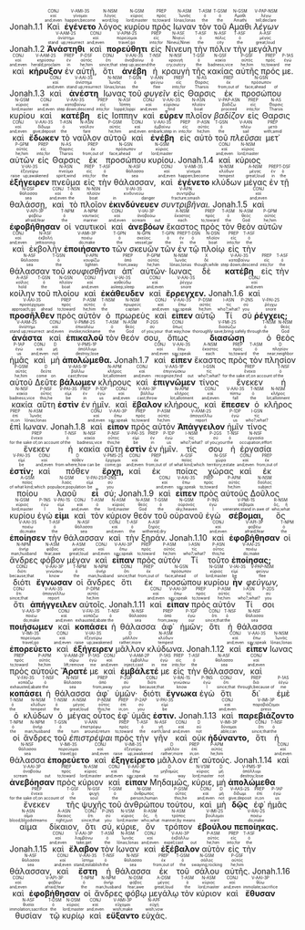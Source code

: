 <rt>Jonah.1.1</rt> <RUBY><ruby><ruby>Καὶ<rt>and;even</rt></ruby><rt>καί</rt></ruby><rt>CONJ</rt></RUBY> <RUBY><ruby><ruby><strong>ἐγένετο</strong><rt>happen;become</rt></ruby><rt>γίνομαι</rt></ruby><rt>V-AMI-3S</rt></RUBY> <RUBY><ruby><ruby>λόγος<rt>word;log</rt></ruby><rt>λόγος</rt></ruby><rt>N-NSM</rt></RUBY> <RUBY><ruby><ruby>κυρίου<rt>lord;master</rt></ruby><rt>κύριος</rt></ruby><rt>N-GSM</rt></RUBY> <RUBY><ruby><ruby>πρὸς<rt>to;toward</rt></ruby><rt>πρός</rt></ruby><rt>PREP</rt></RUBY> <RUBY><ruby><ruby>Ιωναν<rt>Iōnas;Ionas</rt></ruby><rt>Ἰωνᾶς</rt></ruby><rt>N-ASM</rt></RUBY> <RUBY><ruby><ruby>τὸν<rt>the</rt></ruby><rt>ὁ</rt></ruby><rt>T-ASM</rt></RUBY> <RUBY><ruby><ruby>τοῦ<rt>the</rt></ruby><rt>ὁ</rt></ruby><rt>T-GSM</rt></RUBY> <RUBY><ruby><ruby>Αμαθι<rt>Amathi</rt></ruby><rt>Αμαθι</rt></ruby><rt>N-GSM</rt></RUBY> <RUBY><ruby><ruby><em>λέγων</em><rt>tell;declare</rt></ruby><rt>λέγω</rt></ruby><rt>V-PAP-NSM</rt></RUBY> <rt>Jonah.1.2</rt> <RUBY><ruby><ruby><strong>Ἀνάστηθι</strong><rt>stand up;resurrect</rt></ruby><rt>ἀνίστημι</rt></ruby><rt>V-AAM-2S</rt></RUBY> <RUBY><ruby><ruby>καὶ<rt>and;even</rt></ruby><rt>καί</rt></ruby><rt>CONJ</rt></RUBY> <RUBY><ruby><ruby><strong>πορεύθητι</strong><rt>travel;go</rt></ruby><rt>πορεύομαι</rt></ruby><rt>V-APM-2S</rt></RUBY> <RUBY><ruby><ruby>εἰς<rt>into;for</rt></ruby><rt>εἰς</rt></ruby><rt>PREP</rt></RUBY> <RUBY><ruby><ruby>Νινευη<rt>Nineuΐ;Ninei</rt></ruby><rt>Νινευΐ</rt></ruby><rt>N-ASF</rt></RUBY> <RUBY><ruby><ruby>τὴν<rt>the</rt></ruby><rt>ὁ</rt></ruby><rt>T-ASF</rt></RUBY> <RUBY><ruby><ruby>πόλιν<rt>city</rt></ruby><rt>πόλις</rt></ruby><rt>N-ASF</rt></RUBY> <RUBY><ruby><ruby>τὴν<rt>the</rt></ruby><rt>ὁ</rt></ruby><rt>T-ASF</rt></RUBY> <RUBY><ruby><ruby>μεγάλην<rt>great;loud</rt></ruby><rt>μέγας</rt></ruby><rt>A-ASF</rt></RUBY> <RUBY><ruby><ruby>καὶ<rt>and;even</rt></ruby><rt>καί</rt></ruby><rt>CONJ</rt></RUBY> <RUBY><ruby><ruby><strong>κήρυξον</strong><rt>herald;proclaim</rt></ruby><rt>κηρύσσω</rt></ruby><rt>V-AAM-2S</rt></RUBY> <RUBY><ruby><ruby>ἐν<rt>in</rt></ruby><rt>ἐν</rt></ruby><rt>PREP</rt></RUBY> <RUBY><ruby><ruby>αὐτῇ,<rt>he;him</rt></ruby><rt>αὐτός</rt></ruby><rt>P-DSF</rt></RUBY> <RUBY><ruby><ruby>ὅτι<rt>since;that</rt></ruby><rt>ὅτι</rt></ruby><rt>CONJ</rt></RUBY> <RUBY><ruby><ruby><strong>ἀνέβη</strong><rt>step up;ascend</rt></ruby><rt>ἀναβαίνω</rt></ruby><rt>V-AAI-3S</rt></RUBY> <RUBY><ruby><ruby>ἡ<rt>the</rt></ruby><rt>ὁ</rt></ruby><rt>T-NSF</rt></RUBY> <RUBY><ruby><ruby>κραυγὴ<rt>cry;outcry</rt></ruby><rt>κραυγή</rt></ruby><rt>N-NSF</rt></RUBY> <RUBY><ruby><ruby>τῆς<rt>the</rt></ruby><rt>ὁ</rt></ruby><rt>T-GSF</rt></RUBY> <RUBY><ruby><ruby>κακίας<rt>badness;vice</rt></ruby><rt>κακία</rt></ruby><rt>N-GSF</rt></RUBY> <RUBY><ruby><ruby>αὐτῆς<rt>he;him</rt></ruby><rt>αὐτός</rt></ruby><rt>P-GSF</rt></RUBY> <RUBY><ruby><ruby>πρός<rt>to;toward</rt></ruby><rt>πρός</rt></ruby><rt>PREP</rt></RUBY> <RUBY><ruby><ruby>με.<rt>me</rt></ruby><rt>ἐγώ</rt></ruby><rt>P-1AS</rt></RUBY> <rt>Jonah.1.3</rt> <RUBY><ruby><ruby>καὶ<rt>and;even</rt></ruby><rt>καί</rt></ruby><rt>CONJ</rt></RUBY> <RUBY><ruby><ruby><strong>ἀνέστη</strong><rt>stand up;resurrect</rt></ruby><rt>ἀνίστημι</rt></ruby><rt>V-AAI-3S</rt></RUBY> <RUBY><ruby><ruby>Ιωνας<rt>Iōnas;Ionas</rt></ruby><rt>Ἰωνᾶς</rt></ruby><rt>N-NSM</rt></RUBY> <RUBY><ruby><ruby>τοῦ<rt>the</rt></ruby><rt>ὁ</rt></ruby><rt>T-GSN</rt></RUBY> <RUBY><ruby><ruby><em>φυγεῖν</em><rt>flee</rt></ruby><rt>φεύγω</rt></ruby><rt>V-AAN</rt></RUBY> <RUBY><ruby><ruby>εἰς<rt>into;for</rt></ruby><rt>εἰς</rt></ruby><rt>PREP</rt></RUBY> <RUBY><ruby><ruby>Θαρσις<rt>Tharsis</rt></ruby><rt>Θαρσις</rt></ruby><rt>N-AS</rt></RUBY> <RUBY><ruby><ruby>ἐκ<rt>from;out of</rt></ruby><rt>ἐκ</rt></ruby><rt>PREP</rt></RUBY> <RUBY><ruby><ruby>προσώπου<rt>face;ahead of</rt></ruby><rt>πρόσωπον</rt></ruby><rt>N-GSN</rt></RUBY> <RUBY><ruby><ruby>κυρίου<rt>lord;master</rt></ruby><rt>κύριος</rt></ruby><rt>N-GSM</rt></RUBY> <RUBY><ruby><ruby>καὶ<rt>and;even</rt></ruby><rt>καί</rt></ruby><rt>CONJ</rt></RUBY> <RUBY><ruby><ruby><strong>κατέβη</strong><rt>step down;descend</rt></ruby><rt>καταβαίνω</rt></ruby><rt>V-AAI-3S</rt></RUBY> <RUBY><ruby><ruby>εἰς<rt>into;for</rt></ruby><rt>εἰς</rt></ruby><rt>PREP</rt></RUBY> <RUBY><ruby><ruby>Ιοππην<rt>Ioppē;Ioppi</rt></ruby><rt>Ἰόππη</rt></ruby><rt>N-ASF</rt></RUBY> <RUBY><ruby><ruby>καὶ<rt>and;even</rt></ruby><rt>καί</rt></ruby><rt>CONJ</rt></RUBY> <RUBY><ruby><ruby><strong>εὗρεν</strong><rt>find</rt></ruby><rt>εὑρίσκω</rt></ruby><rt>V-AAI-3S</rt></RUBY> <RUBY><ruby><ruby>πλοῖον<rt>boat</rt></ruby><rt>πλοῖον</rt></ruby><rt>N-ASN</rt></RUBY> <RUBY><ruby><ruby><em>βαδίζον</em><rt>proceed</rt></ruby><rt>βαδίζω</rt></ruby><rt>V-PAP-ASN</rt></RUBY> <RUBY><ruby><ruby>εἰς<rt>into;for</rt></ruby><rt>εἰς</rt></ruby><rt>PREP</rt></RUBY> <RUBY><ruby><ruby>Θαρσις<rt>Tharsis</rt></ruby><rt>Θαρσις</rt></ruby><rt>N-AS</rt></RUBY> <RUBY><ruby><ruby>καὶ<rt>and;even</rt></ruby><rt>καί</rt></ruby><rt>CONJ</rt></RUBY> <RUBY><ruby><ruby><strong>ἔδωκεν</strong><rt>give;deposit</rt></ruby><rt>δίδωμι</rt></ruby><rt>V-AAI-3S</rt></RUBY> <RUBY><ruby><ruby>τὸ<rt>the</rt></ruby><rt>ὁ</rt></ruby><rt>T-ASN</rt></RUBY> <RUBY><ruby><ruby>ναῦλον<rt>fare</rt></ruby><rt>ναῦλον</rt></ruby><rt>N-ASN</rt></RUBY> <RUBY><ruby><ruby>αὐτοῦ<rt>he;him</rt></ruby><rt>αὐτός</rt></ruby><rt>P-GSM</rt></RUBY> <RUBY><ruby><ruby>καὶ<rt>and;even</rt></ruby><rt>καί</rt></ruby><rt>CONJ</rt></RUBY> <RUBY><ruby><ruby><strong>ἐνέβη</strong><rt>embark;step in</rt></ruby><rt>ἐμβαίνω</rt></ruby><rt>V-AAI-3S</rt></RUBY> <RUBY><ruby><ruby>εἰς<rt>into;for</rt></ruby><rt>εἰς</rt></ruby><rt>PREP</rt></RUBY> <RUBY><ruby><ruby>αὐτὸ<rt>he;him</rt></ruby><rt>αὐτός</rt></ruby><rt>P-ASN</rt></RUBY> <RUBY><ruby><ruby>τοῦ<rt>the</rt></ruby><rt>ὁ</rt></ruby><rt>T-GSN</rt></RUBY> <RUBY><ruby><ruby><em>πλεῦσαι</em><rt>sail</rt></ruby><rt>πλέω</rt></ruby><rt>V-AAN</rt></RUBY> <RUBY><ruby><ruby>μετ᾽<rt>with;amid</rt></ruby><rt>μετά</rt></ruby><rt>PREP</rt></RUBY> <RUBY><ruby><ruby>αὐτῶν<rt>he;him</rt></ruby><rt>αὐτός</rt></ruby><rt>P-GPM</rt></RUBY> <RUBY><ruby><ruby>εἰς<rt>into;for</rt></ruby><rt>εἰς</rt></ruby><rt>PREP</rt></RUBY> <RUBY><ruby><ruby>Θαρσις<rt>Tharsis</rt></ruby><rt>Θαρσις</rt></ruby><rt>N-AS</rt></RUBY> <RUBY><ruby><ruby>ἐκ<rt>from;out of</rt></ruby><rt>ἐκ</rt></ruby><rt>PREP</rt></RUBY> <RUBY><ruby><ruby>προσώπου<rt>face;ahead of</rt></ruby><rt>πρόσωπον</rt></ruby><rt>N-GSN</rt></RUBY> <RUBY><ruby><ruby>κυρίου.<rt>lord;master</rt></ruby><rt>κύριος</rt></ruby><rt>N-GSM</rt></RUBY> <rt>Jonah.1.4</rt> <RUBY><ruby><ruby>καὶ<rt>and;even</rt></ruby><rt>καί</rt></ruby><rt>CONJ</rt></RUBY> <RUBY><ruby><ruby>κύριος<rt>lord;master</rt></ruby><rt>κύριος</rt></ruby><rt>N-NSM</rt></RUBY> <RUBY><ruby><ruby><strong>ἐξήγειρεν</strong><rt>raise up;awakened</rt></ruby><rt>ἐξεγείρω</rt></ruby><rt>V-IAI-3S</rt></RUBY> <RUBY><ruby><ruby>πνεῦμα<rt>spirit;wind</rt></ruby><rt>πνεῦμα</rt></ruby><rt>N-ASN</rt></RUBY> <RUBY><ruby><ruby>εἰς<rt>into;for</rt></ruby><rt>εἰς</rt></ruby><rt>PREP</rt></RUBY> <RUBY><ruby><ruby>τὴν<rt>the</rt></ruby><rt>ὁ</rt></ruby><rt>T-ASF</rt></RUBY> <RUBY><ruby><ruby>θάλασσαν,<rt>sea</rt></ruby><rt>θάλασσα</rt></ruby><rt>N-ASF</rt></RUBY> <RUBY><ruby><ruby>καὶ<rt>and;even</rt></ruby><rt>καί</rt></ruby><rt>CONJ</rt></RUBY> <RUBY><ruby><ruby><strong>ἐγένετο</strong><rt>happen;become</rt></ruby><rt>γίνομαι</rt></ruby><rt>V-AMI-3S</rt></RUBY> <RUBY><ruby><ruby>κλύδων<rt>tempest</rt></ruby><rt>κλύδων</rt></ruby><rt>N-NSM</rt></RUBY> <RUBY><ruby><ruby>μέγας<rt>great;loud</rt></ruby><rt>μέγας</rt></ruby><rt>A-NSM</rt></RUBY> <RUBY><ruby><ruby>ἐν<rt>in</rt></ruby><rt>ἐν</rt></ruby><rt>PREP</rt></RUBY> <RUBY><ruby><ruby>τῇ<rt>the</rt></ruby><rt>ὁ</rt></ruby><rt>T-DSF</rt></RUBY> <RUBY><ruby><ruby>θαλάσσῃ,<rt>sea</rt></ruby><rt>θάλασσα</rt></ruby><rt>N-DSF</rt></RUBY> <RUBY><ruby><ruby>καὶ<rt>and;even</rt></ruby><rt>καί</rt></ruby><rt>CONJ</rt></RUBY> <RUBY><ruby><ruby>τὸ<rt>the</rt></ruby><rt>ὁ</rt></ruby><rt>T-NSN</rt></RUBY> <RUBY><ruby><ruby>πλοῖον<rt>boat</rt></ruby><rt>πλοῖον</rt></ruby><rt>N-NSN</rt></RUBY> <RUBY><ruby><ruby><strong>ἐκινδύνευεν</strong><rt>in danger</rt></ruby><rt>κινδυνεύω</rt></ruby><rt>V-IAI-3S</rt></RUBY> <RUBY><ruby><ruby><em>συντριβῆναι.</em><rt>fracture;smash</rt></ruby><rt>συντρίβω</rt></ruby><rt>V-APN</rt></RUBY> <rt>Jonah.1.5</rt> <RUBY><ruby><ruby>καὶ<rt>and;even</rt></ruby><rt>καί</rt></ruby><rt>CONJ</rt></RUBY> <RUBY><ruby><ruby><strong>ἐφοβήθησαν</strong><rt>afraid;fear</rt></ruby><rt>φοβέω</rt></ruby><rt>V-API-3P</rt></RUBY> <RUBY><ruby><ruby>οἱ<rt>the</rt></ruby><rt>ὁ</rt></ruby><rt>T-NPM</rt></RUBY> <RUBY><ruby><ruby>ναυτικοὶ<rt>mariner</rt></ruby><rt>ναυτικός</rt></ruby><rt>A-NPM</rt></RUBY> <RUBY><ruby><ruby>καὶ<rt>and;even</rt></ruby><rt>καί</rt></ruby><rt>CONJ</rt></RUBY> <RUBY><ruby><ruby><strong>ἀνεβόων</strong><rt>scream out</rt></ruby><rt>ἀναβοάω</rt></ruby><rt>V-IAI-3P</rt></RUBY> <RUBY><ruby><ruby>ἕκαστος<rt>each</rt></ruby><rt>ἕκαστος</rt></ruby><rt>A-NSM</rt></RUBY> <RUBY><ruby><ruby>πρὸς<rt>to;toward</rt></ruby><rt>πρός</rt></ruby><rt>PREP</rt></RUBY> <RUBY><ruby><ruby>τὸν<rt>the</rt></ruby><rt>ὁ</rt></ruby><rt>T-ASM</rt></RUBY> <RUBY><ruby><ruby>θεὸν<rt>God</rt></ruby><rt>θεός</rt></ruby><rt>N-ASM</rt></RUBY> <RUBY><ruby><ruby>αὐτῶν<rt>he;him</rt></ruby><rt>αὐτός</rt></ruby><rt>P-GPM</rt></RUBY> <RUBY><ruby><ruby>καὶ<rt>and;even</rt></ruby><rt>καί</rt></ruby><rt>CONJ</rt></RUBY> <RUBY><ruby><ruby>ἐκβολὴν<rt>jettisoning</rt></ruby><rt>ἐκβολή</rt></ruby><rt>N-ASF</rt></RUBY> <RUBY><ruby><ruby><strong>ἐποιήσαντο</strong><rt>do;make</rt></ruby><rt>ποιέω</rt></ruby><rt>V-AMI-3P</rt></RUBY> <RUBY><ruby><ruby>τῶν<rt>the</rt></ruby><rt>ὁ</rt></ruby><rt>T-GPN</rt></RUBY> <RUBY><ruby><ruby>σκευῶν<rt>vessel;jar</rt></ruby><rt>σκεῦος</rt></ruby><rt>N-GPN</rt></RUBY> <RUBY><ruby><ruby>τῶν<rt>the</rt></ruby><rt>ὁ</rt></ruby><rt>T-GPN</rt></RUBY> <RUBY><ruby><ruby>ἐν<rt>in</rt></ruby><rt>ἐν</rt></ruby><rt>PREP</rt></RUBY> <RUBY><ruby><ruby>τῷ<rt>the</rt></ruby><rt>ὁ</rt></ruby><rt>T-DSN</rt></RUBY> <RUBY><ruby><ruby>πλοίῳ<rt>boat</rt></ruby><rt>πλοῖον</rt></ruby><rt>N-DSN</rt></RUBY> <RUBY><ruby><ruby>εἰς<rt>into;for</rt></ruby><rt>εἰς</rt></ruby><rt>PREP</rt></RUBY> <RUBY><ruby><ruby>τὴν<rt>the</rt></ruby><rt>ὁ</rt></ruby><rt>T-ASF</rt></RUBY> <RUBY><ruby><ruby>θάλασσαν<rt>sea</rt></ruby><rt>θάλασσα</rt></ruby><rt>N-ASF</rt></RUBY> <RUBY><ruby><ruby>τοῦ<rt>the</rt></ruby><rt>ὁ</rt></ruby><rt>T-GSN</rt></RUBY> <RUBY><ruby><ruby><em>κουφισθῆναι</em><rt>lighten</rt></ruby><rt>κουφίζω</rt></ruby><rt>V-APN</rt></RUBY> <RUBY><ruby><ruby>ἀπ᾽<rt>from;away</rt></ruby><rt>ἀπό</rt></ruby><rt>PREP</rt></RUBY> <RUBY><ruby><ruby>αὐτῶν·<rt>he;him</rt></ruby><rt>αὐτός</rt></ruby><rt>P-GPM</rt></RUBY> <RUBY><ruby><ruby>Ιωνας<rt>Iōnas;Ionas</rt></ruby><rt>Ἰωνᾶς</rt></ruby><rt>N-NSM</rt></RUBY> <RUBY><ruby><ruby>δὲ<rt>though;while</rt></ruby><rt>δέ</rt></ruby><rt>X</rt></RUBY> <RUBY><ruby><ruby><strong>κατέβη</strong><rt>step down;descend</rt></ruby><rt>καταβαίνω</rt></ruby><rt>V-AAI-3S</rt></RUBY> <RUBY><ruby><ruby>εἰς<rt>into;for</rt></ruby><rt>εἰς</rt></ruby><rt>PREP</rt></RUBY> <RUBY><ruby><ruby>τὴν<rt>the</rt></ruby><rt>ὁ</rt></ruby><rt>T-ASF</rt></RUBY> <RUBY><ruby><ruby>κοίλην<rt>hold</rt></ruby><rt>κοῖλος</rt></ruby><rt>A-ASF</rt></RUBY> <RUBY><ruby><ruby>τοῦ<rt>the</rt></ruby><rt>ὁ</rt></ruby><rt>T-GSN</rt></RUBY> <RUBY><ruby><ruby>πλοίου<rt>boat</rt></ruby><rt>πλοῖον</rt></ruby><rt>N-GSN</rt></RUBY> <RUBY><ruby><ruby>καὶ<rt>and;even</rt></ruby><rt>καί</rt></ruby><rt>CONJ</rt></RUBY> <RUBY><ruby><ruby><strong>ἐκάθευδεν</strong><rt>asleep;sleep</rt></ruby><rt>καθεύδω</rt></ruby><rt>V-IAI-3S</rt></RUBY> <RUBY><ruby><ruby>καὶ<rt>and;even</rt></ruby><rt>καί</rt></ruby><rt>CONJ</rt></RUBY> <RUBY><ruby><ruby><strong>ἔρρεγχεν.</strong><rt>snore</rt></ruby><rt>ῥέγχω</rt></ruby><rt>V-AAI-3S</rt></RUBY> <rt>Jonah.1.6</rt> <RUBY><ruby><ruby>καὶ<rt>and;even</rt></ruby><rt>καί</rt></ruby><rt>CONJ</rt></RUBY> <RUBY><ruby><ruby><strong>προσῆλθεν</strong><rt>approach;go ahead</rt></ruby><rt>προσέρχομαι</rt></ruby><rt>V-AAI-3S</rt></RUBY> <RUBY><ruby><ruby>πρὸς<rt>to;toward</rt></ruby><rt>πρός</rt></ruby><rt>PREP</rt></RUBY> <RUBY><ruby><ruby>αὐτὸν<rt>he;him</rt></ruby><rt>αὐτός</rt></ruby><rt>P-ASM</rt></RUBY> <RUBY><ruby><ruby>ὁ<rt>the</rt></ruby><rt>ὁ</rt></ruby><rt>T-NSM</rt></RUBY> <RUBY><ruby><ruby>πρωρεὺς<rt>captain</rt></ruby><rt>πρωρεύς</rt></ruby><rt>N-NSM</rt></RUBY> <RUBY><ruby><ruby>καὶ<rt>and;even</rt></ruby><rt>καί</rt></ruby><rt>CONJ</rt></RUBY> <RUBY><ruby><ruby><strong>εἶπεν</strong><rt>say;speak</rt></ruby><rt>ἔπω</rt></ruby><rt>V-AAI-3S</rt></RUBY> <RUBY><ruby><ruby>αὐτῷ<rt>he;him</rt></ruby><rt>αὐτός</rt></ruby><rt>P-DSM</rt></RUBY> <RUBY><ruby><ruby>Τί<rt>who?;what?</rt></ruby><rt>τίς</rt></ruby><rt>I-ASN</rt></RUBY> <RUBY><ruby><ruby>σὺ<rt>you</rt></ruby><rt>σύ</rt></ruby><rt>P-2NS</rt></RUBY> <RUBY><ruby><ruby><strong>ῥέγχεις;</strong><rt>snore</rt></ruby><rt>ῥέγχω</rt></ruby><rt>V-PAI-2S</rt></RUBY> <RUBY><ruby><ruby><strong>ἀνάστα</strong><rt>stand up;resurrect</rt></ruby><rt>ἀνίστημι</rt></ruby><rt>V-AAM-2S</rt></RUBY> <RUBY><ruby><ruby>καὶ<rt>and;even</rt></ruby><rt>καί</rt></ruby><rt>CONJ</rt></RUBY> <RUBY><ruby><ruby><strong>ἐπικαλοῦ</strong><rt>invoke;nickname</rt></ruby><rt>ἐπικαλέω</rt></ruby><rt>V-PMM-2S</rt></RUBY> <RUBY><ruby><ruby>τὸν<rt>the</rt></ruby><rt>ὁ</rt></ruby><rt>T-ASM</rt></RUBY> <RUBY><ruby><ruby>θεόν<rt>God</rt></ruby><rt>θεός</rt></ruby><rt>N-ASM</rt></RUBY> <RUBY><ruby><ruby>σου,<rt>of you;your</rt></ruby><rt>σύ</rt></ruby><rt>P-2GS</rt></RUBY> <RUBY><ruby><ruby>ὅπως<rt>that way;how</rt></ruby><rt>ὅπως</rt></ruby><rt>CONJ</rt></RUBY> <RUBY><ruby><ruby><strong>διασώσῃ</strong><rt>thoroughly save;bring safely through</rt></ruby><rt>διασώζω</rt></ruby><rt>V-FMI-2S</rt></RUBY> <RUBY><ruby><ruby>ὁ<rt>the</rt></ruby><rt>ὁ</rt></ruby><rt>T-NSM</rt></RUBY> <RUBY><ruby><ruby>θεὸς<rt>God</rt></ruby><rt>θεός</rt></ruby><rt>N-NSM</rt></RUBY> <RUBY><ruby><ruby>ἡμᾶς<rt>us</rt></ruby><rt>ἐγώ</rt></ruby><rt>P-1AP</rt></RUBY> <RUBY><ruby><ruby>καὶ<rt>and;even</rt></ruby><rt>καί</rt></ruby><rt>CONJ</rt></RUBY> <RUBY><ruby><ruby>μὴ<rt>not</rt></ruby><rt>μή</rt></ruby><rt>D</rt></RUBY> <RUBY><ruby><ruby><strong>ἀπολώμεθα.</strong><rt>destroy;lose</rt></ruby><rt>ἀπόλλυμι</rt></ruby><rt>V-PMS-1P</rt></RUBY> <rt>Jonah.1.7</rt> <RUBY><ruby><ruby>καὶ<rt>and;even</rt></ruby><rt>καί</rt></ruby><rt>CONJ</rt></RUBY> <RUBY><ruby><ruby><strong>εἶπεν</strong><rt>say;speak</rt></ruby><rt>ἔπω</rt></ruby><rt>V-AAI-3S</rt></RUBY> <RUBY><ruby><ruby>ἕκαστος<rt>each</rt></ruby><rt>ἕκαστος</rt></ruby><rt>A-NSM</rt></RUBY> <RUBY><ruby><ruby>πρὸς<rt>to;toward</rt></ruby><rt>πρός</rt></ruby><rt>PREP</rt></RUBY> <RUBY><ruby><ruby>τὸν<rt>the</rt></ruby><rt>ὁ</rt></ruby><rt>T-ASM</rt></RUBY> <RUBY><ruby><ruby>πλησίον<rt>near;neighbor</rt></ruby><rt>πλησίον</rt></ruby><rt>D</rt></RUBY> <RUBY><ruby><ruby>αὐτοῦ<rt>he;him</rt></ruby><rt>αὐτός</rt></ruby><rt>P-GSM</rt></RUBY> <RUBY><ruby><ruby>Δεῦτε<rt>come on</rt></ruby><rt>δεῦτε</rt></ruby><rt>D</rt></RUBY> <RUBY><ruby><ruby><strong>βάλωμεν</strong><rt>cast;throw</rt></ruby><rt>βάλλω</rt></ruby><rt>V-AAS-1P</rt></RUBY> <RUBY><ruby><ruby>κλήρους<rt>lot;allotment</rt></ruby><rt>κλῆρος</rt></ruby><rt>N-APM</rt></RUBY> <RUBY><ruby><ruby>καὶ<rt>and;even</rt></ruby><rt>καί</rt></ruby><rt>CONJ</rt></RUBY> <RUBY><ruby><ruby><strong>ἐπιγνῶμεν</strong><rt>recognize;find out</rt></ruby><rt>ἐπιγινώσκω</rt></ruby><rt>V-AAS-1P</rt></RUBY> <RUBY><ruby><ruby>τίνος<rt>who?;what?</rt></ruby><rt>τίς</rt></ruby><rt>I-GSN</rt></RUBY> <RUBY><ruby><ruby>ἕνεκεν<rt>for the sake of;on account of</rt></ruby><rt>ἕνεκα</rt></ruby><rt>PREP</rt></RUBY> <RUBY><ruby><ruby>ἡ<rt>the</rt></ruby><rt>ὁ</rt></ruby><rt>T-NSF</rt></RUBY> <RUBY><ruby><ruby>κακία<rt>badness;vice</rt></ruby><rt>κακία</rt></ruby><rt>N-NSF</rt></RUBY> <RUBY><ruby><ruby>αὕτη<rt>this;he</rt></ruby><rt>οὗτος</rt></ruby><rt>P-NSF</rt></RUBY> <RUBY><ruby><ruby><strong>ἐστὶν</strong><rt>be</rt></ruby><rt>εἰμί</rt></ruby><rt>V-PAI-3S</rt></RUBY> <RUBY><ruby><ruby>ἐν<rt>in</rt></ruby><rt>ἐν</rt></ruby><rt>PREP</rt></RUBY> <RUBY><ruby><ruby>ἡμῖν.<rt>us</rt></ruby><rt>ἐγώ</rt></ruby><rt>P-1DP</rt></RUBY> <RUBY><ruby><ruby>καὶ<rt>and;even</rt></ruby><rt>καί</rt></ruby><rt>CONJ</rt></RUBY> <RUBY><ruby><ruby><strong>ἔβαλον</strong><rt>cast;throw</rt></ruby><rt>βάλλω</rt></ruby><rt>V-AAI-3P</rt></RUBY> <RUBY><ruby><ruby>κλήρους,<rt>lot;allotment</rt></ruby><rt>κλῆρος</rt></ruby><rt>N-APM</rt></RUBY> <RUBY><ruby><ruby>καὶ<rt>and;even</rt></ruby><rt>καί</rt></ruby><rt>CONJ</rt></RUBY> <RUBY><ruby><ruby><strong>ἔπεσεν</strong><rt>fall</rt></ruby><rt>πίπτω</rt></ruby><rt>V-AAI-3S</rt></RUBY> <RUBY><ruby><ruby>ὁ<rt>the</rt></ruby><rt>ὁ</rt></ruby><rt>T-NSM</rt></RUBY> <RUBY><ruby><ruby>κλῆρος<rt>lot;allotment</rt></ruby><rt>κλῆρος</rt></ruby><rt>N-NSM</rt></RUBY> <RUBY><ruby><ruby>ἐπὶ<rt>in;on</rt></ruby><rt>ἐπί</rt></ruby><rt>PREP</rt></RUBY> <RUBY><ruby><ruby>Ιωναν.<rt>Iōnas;Ionas</rt></ruby><rt>Ἰωνᾶς</rt></ruby><rt>N-ASM</rt></RUBY> <rt>Jonah.1.8</rt> <RUBY><ruby><ruby>καὶ<rt>and;even</rt></ruby><rt>καί</rt></ruby><rt>CONJ</rt></RUBY> <RUBY><ruby><ruby><strong>εἶπον</strong><rt>say;speak</rt></ruby><rt>ἔπω</rt></ruby><rt>V-AAI-3P</rt></RUBY> <RUBY><ruby><ruby>πρὸς<rt>to;toward</rt></ruby><rt>πρός</rt></ruby><rt>PREP</rt></RUBY> <RUBY><ruby><ruby>αὐτόν<rt>he;him</rt></ruby><rt>αὐτός</rt></ruby><rt>P-ASM</rt></RUBY> <RUBY><ruby><ruby><strong>Ἀπάγγειλον</strong><rt>report</rt></ruby><rt>ἀπαγγέλλω</rt></ruby><rt>V-AAM-2S</rt></RUBY> <RUBY><ruby><ruby>ἡμῖν<rt>us</rt></ruby><rt>ἐγώ</rt></ruby><rt>P-1DP</rt></RUBY> <RUBY><ruby><ruby>τίνος<rt>who?;what?</rt></ruby><rt>τίς</rt></ruby><rt>I-GSN</rt></RUBY> <RUBY><ruby><ruby>ἕνεκεν<rt>for the sake of;on account of</rt></ruby><rt>ἕνεκα</rt></ruby><rt>PREP</rt></RUBY> <RUBY><ruby><ruby>ἡ<rt>the</rt></ruby><rt>ὁ</rt></ruby><rt>T-NSF</rt></RUBY> <RUBY><ruby><ruby>κακία<rt>badness;vice</rt></ruby><rt>κακία</rt></ruby><rt>N-NSF</rt></RUBY> <RUBY><ruby><ruby>αὕτη<rt>this;he</rt></ruby><rt>οὗτος</rt></ruby><rt>P-NSF</rt></RUBY> <RUBY><ruby><ruby><strong>ἐστὶν</strong><rt>be</rt></ruby><rt>εἰμί</rt></ruby><rt>V-PAI-3S</rt></RUBY> <RUBY><ruby><ruby>ἐν<rt>in</rt></ruby><rt>ἐν</rt></ruby><rt>PREP</rt></RUBY> <RUBY><ruby><ruby>ἡμῖν.<rt>us</rt></ruby><rt>ἐγώ</rt></ruby><rt>P-1DP</rt></RUBY> <RUBY><ruby><ruby>τίς<rt>who?;what?</rt></ruby><rt>τίς</rt></ruby><rt>I-NSM</rt></RUBY> <RUBY><ruby><ruby>σου<rt>of you;your</rt></ruby><rt>σύ</rt></ruby><rt>P-2GS</rt></RUBY> <RUBY><ruby><ruby>ἡ<rt>the</rt></ruby><rt>ὁ</rt></ruby><rt>T-NSF</rt></RUBY> <RUBY><ruby><ruby>ἐργασία<rt>occupation;effort</rt></ruby><rt>ἐργασία</rt></ruby><rt>N-NSF</rt></RUBY> <RUBY><ruby><ruby><strong>ἐστίν;</strong><rt>be</rt></ruby><rt>εἰμί</rt></ruby><rt>V-PAI-3S</rt></RUBY> <RUBY><ruby><ruby>καὶ<rt>and;even</rt></ruby><rt>καί</rt></ruby><rt>CONJ</rt></RUBY> <RUBY><ruby><ruby>πόθεν<rt>from where;how can be</rt></ruby><rt>πόθεν</rt></ruby><rt>D</rt></RUBY> <RUBY><ruby><ruby><strong>ἔρχῃ,</strong><rt>come;go</rt></ruby><rt>ἔρχομαι</rt></ruby><rt>V-PMS-2S</rt></RUBY> <RUBY><ruby><ruby>καὶ<rt>and;even</rt></ruby><rt>καί</rt></ruby><rt>CONJ</rt></RUBY> <RUBY><ruby><ruby>ἐκ<rt>from;out of</rt></ruby><rt>ἐκ</rt></ruby><rt>PREP</rt></RUBY> <RUBY><ruby><ruby>ποίας<rt>of what kind;which</rt></ruby><rt>ποῖος</rt></ruby><rt>A-GSF</rt></RUBY> <RUBY><ruby><ruby>χώρας<rt>territory;estate</rt></ruby><rt>χώρα</rt></ruby><rt>N-GSF</rt></RUBY> <RUBY><ruby><ruby>καὶ<rt>and;even</rt></ruby><rt>καί</rt></ruby><rt>CONJ</rt></RUBY> <RUBY><ruby><ruby>ἐκ<rt>from;out of</rt></ruby><rt>ἐκ</rt></ruby><rt>PREP</rt></RUBY> <RUBY><ruby><ruby>ποίου<rt>of what kind;which</rt></ruby><rt>ποῖος</rt></ruby><rt>A-GSM</rt></RUBY> <RUBY><ruby><ruby>λαοῦ<rt>populace;population</rt></ruby><rt>λαός</rt></ruby><rt>N-GSM</rt></RUBY> <RUBY><ruby><ruby><strong>εἶ</strong><rt>be</rt></ruby><rt>εἰμί</rt></ruby><rt>V-PAI-2S</rt></RUBY> <RUBY><ruby><ruby>σύ;<rt>you</rt></ruby><rt>σύ</rt></ruby><rt>P-2NS</rt></RUBY> <rt>Jonah.1.9</rt> <RUBY><ruby><ruby>καὶ<rt>and;even</rt></ruby><rt>καί</rt></ruby><rt>CONJ</rt></RUBY> <RUBY><ruby><ruby><strong>εἶπεν</strong><rt>say;speak</rt></ruby><rt>ἔπω</rt></ruby><rt>V-AAI-3S</rt></RUBY> <RUBY><ruby><ruby>πρὸς<rt>to;toward</rt></ruby><rt>πρός</rt></ruby><rt>PREP</rt></RUBY> <RUBY><ruby><ruby>αὐτούς<rt>he;him</rt></ruby><rt>αὐτός</rt></ruby><rt>P-APM</rt></RUBY> <RUBY><ruby><ruby>Δοῦλος<rt>subject</rt></ruby><rt>δοῦλος</rt></ruby><rt>N-NSM</rt></RUBY> <RUBY><ruby><ruby>κυρίου<rt>lord;master</rt></ruby><rt>κύριος</rt></ruby><rt>N-GSM</rt></RUBY> <RUBY><ruby><ruby>ἐγώ<rt>I</rt></ruby><rt>ἐγώ</rt></ruby><rt>P-1NS</rt></RUBY> <RUBY><ruby><ruby><strong>εἰμι</strong><rt>be</rt></ruby><rt>εἰμί</rt></ruby><rt>V-PAI-1S</rt></RUBY> <RUBY><ruby><ruby>καὶ<rt>and;even</rt></ruby><rt>καί</rt></ruby><rt>CONJ</rt></RUBY> <RUBY><ruby><ruby>τὸν<rt>the</rt></ruby><rt>ὁ</rt></ruby><rt>T-ASM</rt></RUBY> <RUBY><ruby><ruby>κύριον<rt>lord;master</rt></ruby><rt>κύριος</rt></ruby><rt>N-ASM</rt></RUBY> <RUBY><ruby><ruby>θεὸν<rt>God</rt></ruby><rt>θεός</rt></ruby><rt>N-ASM</rt></RUBY> <RUBY><ruby><ruby>τοῦ<rt>the</rt></ruby><rt>ὁ</rt></ruby><rt>T-GSM</rt></RUBY> <RUBY><ruby><ruby>οὐρανοῦ<rt>sky;heaven</rt></ruby><rt>οὐρανός</rt></ruby><rt>N-GSM</rt></RUBY> <RUBY><ruby><ruby>ἐγὼ<rt>I</rt></ruby><rt>ἐγώ</rt></ruby><rt>P-1NS</rt></RUBY> <RUBY><ruby><ruby><strong>σέβομαι,</strong><rt>venerate;stand in awe of</rt></ruby><rt>σέβομαι</rt></ruby><rt>V-PMI-1S</rt></RUBY> <RUBY><ruby><ruby>ὃς<rt>who;what</rt></ruby><rt>ὅς, ἥ</rt></ruby><rt>R-NSM</rt></RUBY> <RUBY><ruby><ruby><strong>ἐποίησεν</strong><rt>do;make</rt></ruby><rt>ποιέω</rt></ruby><rt>V-AAI-3S</rt></RUBY> <RUBY><ruby><ruby>τὴν<rt>the</rt></ruby><rt>ὁ</rt></ruby><rt>T-ASF</rt></RUBY> <RUBY><ruby><ruby>θάλασσαν<rt>sea</rt></ruby><rt>θάλασσα</rt></ruby><rt>N-ASF</rt></RUBY> <RUBY><ruby><ruby>καὶ<rt>and;even</rt></ruby><rt>καί</rt></ruby><rt>CONJ</rt></RUBY> <RUBY><ruby><ruby>τὴν<rt>the</rt></ruby><rt>ὁ</rt></ruby><rt>T-ASF</rt></RUBY> <RUBY><ruby><ruby>ξηράν.<rt>withered;dry</rt></ruby><rt>ξηρός</rt></ruby><rt>A-ASF</rt></RUBY> <rt>Jonah.1.10</rt> <RUBY><ruby><ruby>καὶ<rt>and;even</rt></ruby><rt>καί</rt></ruby><rt>CONJ</rt></RUBY> <RUBY><ruby><ruby><strong>ἐφοβήθησαν</strong><rt>afraid;fear</rt></ruby><rt>φοβέω</rt></ruby><rt>V-API-3P</rt></RUBY> <RUBY><ruby><ruby>οἱ<rt>the</rt></ruby><rt>ὁ</rt></ruby><rt>T-NPM</rt></RUBY> <RUBY><ruby><ruby>ἄνδρες<rt>man;husband</rt></ruby><rt>ἀνήρ</rt></ruby><rt>N-NPM</rt></RUBY> <RUBY><ruby><ruby>φόβον<rt>fear;awe</rt></ruby><rt>φόβος</rt></ruby><rt>N-ASM</rt></RUBY> <RUBY><ruby><ruby>μέγαν<rt>great;loud</rt></ruby><rt>μέγας</rt></ruby><rt>A-ASM</rt></RUBY> <RUBY><ruby><ruby>καὶ<rt>and;even</rt></ruby><rt>καί</rt></ruby><rt>CONJ</rt></RUBY> <RUBY><ruby><ruby><strong>εἶπαν</strong><rt>say;speak</rt></ruby><rt>ἔπω</rt></ruby><rt>V-AAI-3P</rt></RUBY> <RUBY><ruby><ruby>πρὸς<rt>to;toward</rt></ruby><rt>πρός</rt></ruby><rt>PREP</rt></RUBY> <RUBY><ruby><ruby>αὐτόν<rt>he;him</rt></ruby><rt>αὐτός</rt></ruby><rt>P-ASM</rt></RUBY> <RUBY><ruby><ruby>Τί<rt>who?;what?</rt></ruby><rt>τίς</rt></ruby><rt>I-ASN</rt></RUBY> <RUBY><ruby><ruby>τοῦτο<rt>this;he</rt></ruby><rt>οὗτος</rt></ruby><rt>P-ASN</rt></RUBY> <RUBY><ruby><ruby><strong>ἐποίησας;</strong><rt>do;make</rt></ruby><rt>ποιέω</rt></ruby><rt>V-AAI-2S</rt></RUBY> <RUBY><ruby><ruby>διότι<rt>because;that</rt></ruby><rt>διότι</rt></ruby><rt>CONJ</rt></RUBY> <RUBY><ruby><ruby><strong>ἔγνωσαν</strong><rt>know</rt></ruby><rt>γινώσκω</rt></ruby><rt>V-AAI-3P</rt></RUBY> <RUBY><ruby><ruby>οἱ<rt>the</rt></ruby><rt>ὁ</rt></ruby><rt>T-NPM</rt></RUBY> <RUBY><ruby><ruby>ἄνδρες<rt>man;husband</rt></ruby><rt>ἀνήρ</rt></ruby><rt>N-NPM</rt></RUBY> <RUBY><ruby><ruby>ὅτι<rt>since;that</rt></ruby><rt>ὅτι</rt></ruby><rt>CONJ</rt></RUBY> <RUBY><ruby><ruby>ἐκ<rt>from;out of</rt></ruby><rt>ἐκ</rt></ruby><rt>PREP</rt></RUBY> <RUBY><ruby><ruby>προσώπου<rt>face;ahead of</rt></ruby><rt>πρόσωπον</rt></ruby><rt>N-GSN</rt></RUBY> <RUBY><ruby><ruby>κυρίου<rt>lord;master</rt></ruby><rt>κύριος</rt></ruby><rt>N-GSM</rt></RUBY> <RUBY><ruby><ruby><strong>ἦν</strong><rt>be</rt></ruby><rt>εἰμί</rt></ruby><rt>V-IAI-3S</rt></RUBY> <RUBY><ruby><ruby><em>φεύγων,</em><rt>flee</rt></ruby><rt>φεύγω</rt></ruby><rt>V-PAP-NSM</rt></RUBY> <RUBY><ruby><ruby>ὅτι<rt>since;that</rt></ruby><rt>ὅτι</rt></ruby><rt>CONJ</rt></RUBY> <RUBY><ruby><ruby><strong>ἀπήγγειλεν</strong><rt>report</rt></ruby><rt>ἀπαγγέλλω</rt></ruby><rt>V-AAI-3S</rt></RUBY> <RUBY><ruby><ruby>αὐτοῖς.<rt>he;him</rt></ruby><rt>αὐτός</rt></ruby><rt>P-DPM</rt></RUBY> <rt>Jonah.1.11</rt> <RUBY><ruby><ruby>καὶ<rt>and;even</rt></ruby><rt>καί</rt></ruby><rt>CONJ</rt></RUBY> <RUBY><ruby><ruby><strong>εἶπαν</strong><rt>say;speak</rt></ruby><rt>ἔπω</rt></ruby><rt>V-AAI-3P</rt></RUBY> <RUBY><ruby><ruby>πρὸς<rt>to;toward</rt></ruby><rt>πρός</rt></ruby><rt>PREP</rt></RUBY> <RUBY><ruby><ruby>αὐτόν<rt>he;him</rt></ruby><rt>αὐτός</rt></ruby><rt>P-ASM</rt></RUBY> <RUBY><ruby><ruby>Τί<rt>who?;what?</rt></ruby><rt>τίς</rt></ruby><rt>I-ASN</rt></RUBY> <RUBY><ruby><ruby>σοι<rt>you</rt></ruby><rt>σύ</rt></ruby><rt>P-2DS</rt></RUBY> <RUBY><ruby><ruby><strong>ποιήσωμεν</strong><rt>do;make</rt></ruby><rt>ποιέω</rt></ruby><rt>V-AAS-1P</rt></RUBY> <RUBY><ruby><ruby>καὶ<rt>and;even</rt></ruby><rt>καί</rt></ruby><rt>CONJ</rt></RUBY> <RUBY><ruby><ruby><strong>κοπάσει</strong><rt>exhausted;abate</rt></ruby><rt>κοπάζω</rt></ruby><rt>V-FAI-3S</rt></RUBY> <RUBY><ruby><ruby>ἡ<rt>the</rt></ruby><rt>ὁ</rt></ruby><rt>T-NSF</rt></RUBY> <RUBY><ruby><ruby>θάλασσα<rt>sea</rt></ruby><rt>θάλασσα</rt></ruby><rt>N-NSF</rt></RUBY> <RUBY><ruby><ruby>ἀφ᾽<rt>from;away</rt></ruby><rt>ἀπό</rt></ruby><rt>PREP</rt></RUBY> <RUBY><ruby><ruby>ἡμῶν;<rt>our</rt></ruby><rt>ἐγώ</rt></ruby><rt>P-1GP</rt></RUBY> <RUBY><ruby><ruby>ὅτι<rt>since;that</rt></ruby><rt>ὅτι</rt></ruby><rt>CONJ</rt></RUBY> <RUBY><ruby><ruby>ἡ<rt>the</rt></ruby><rt>ὁ</rt></ruby><rt>T-NSF</rt></RUBY> <RUBY><ruby><ruby>θάλασσα<rt>sea</rt></ruby><rt>θάλασσα</rt></ruby><rt>N-NSF</rt></RUBY> <RUBY><ruby><ruby><strong>ἐπορεύετο</strong><rt>travel;go</rt></ruby><rt>πορεύομαι</rt></ruby><rt>V-IMI-3S</rt></RUBY> <RUBY><ruby><ruby>καὶ<rt>and;even</rt></ruby><rt>καί</rt></ruby><rt>CONJ</rt></RUBY> <RUBY><ruby><ruby><strong>ἐξήγειρεν</strong><rt>raise up;awakened</rt></ruby><rt>ἐξεγείρω</rt></ruby><rt>V-IAI-3S</rt></RUBY> <RUBY><ruby><ruby>μᾶλλον<rt>rather;more</rt></ruby><rt>μᾶλλον</rt></ruby><rt>D</rt></RUBY> <RUBY><ruby><ruby>κλύδωνα.<rt>tempest</rt></ruby><rt>κλύδων</rt></ruby><rt>N-ASM</rt></RUBY> <rt>Jonah.1.12</rt> <RUBY><ruby><ruby>καὶ<rt>and;even</rt></ruby><rt>καί</rt></ruby><rt>CONJ</rt></RUBY> <RUBY><ruby><ruby><strong>εἶπεν</strong><rt>say;speak</rt></ruby><rt>ἔπω</rt></ruby><rt>V-AAI-3S</rt></RUBY> <RUBY><ruby><ruby>Ιωνας<rt>Iōnas;Ionas</rt></ruby><rt>Ἰωνᾶς</rt></ruby><rt>N-NSM</rt></RUBY> <RUBY><ruby><ruby>πρὸς<rt>to;toward</rt></ruby><rt>πρός</rt></ruby><rt>PREP</rt></RUBY> <RUBY><ruby><ruby>αὐτούς<rt>he;him</rt></ruby><rt>αὐτός</rt></ruby><rt>P-APM</rt></RUBY> <RUBY><ruby><ruby><strong>Ἄρατέ</strong><rt>lift;remove</rt></ruby><rt>αἴρω</rt></ruby><rt>V-AAM-2P</rt></RUBY> <RUBY><ruby><ruby>με<rt>me</rt></ruby><rt>ἐγώ</rt></ruby><rt>P-1AS</rt></RUBY> <RUBY><ruby><ruby>καὶ<rt>and;even</rt></ruby><rt>καί</rt></ruby><rt>CONJ</rt></RUBY> <RUBY><ruby><ruby><strong>ἐμβάλετέ</strong><rt>inject;cast in</rt></ruby><rt>ἐμβάλλω</rt></ruby><rt>V-AAM-2P</rt></RUBY> <RUBY><ruby><ruby>με<rt>me</rt></ruby><rt>ἐγώ</rt></ruby><rt>P-1AS</rt></RUBY> <RUBY><ruby><ruby>εἰς<rt>into;for</rt></ruby><rt>εἰς</rt></ruby><rt>PREP</rt></RUBY> <RUBY><ruby><ruby>τὴν<rt>the</rt></ruby><rt>ὁ</rt></ruby><rt>T-ASF</rt></RUBY> <RUBY><ruby><ruby>θάλασσαν,<rt>sea</rt></ruby><rt>θάλασσα</rt></ruby><rt>N-ASF</rt></RUBY> <RUBY><ruby><ruby>καὶ<rt>and;even</rt></ruby><rt>καί</rt></ruby><rt>CONJ</rt></RUBY> <RUBY><ruby><ruby><strong>κοπάσει</strong><rt>exhausted;abate</rt></ruby><rt>κοπάζω</rt></ruby><rt>V-FAI-3S</rt></RUBY> <RUBY><ruby><ruby>ἡ<rt>the</rt></ruby><rt>ὁ</rt></ruby><rt>T-NSF</rt></RUBY> <RUBY><ruby><ruby>θάλασσα<rt>sea</rt></ruby><rt>θάλασσα</rt></ruby><rt>N-NSF</rt></RUBY> <RUBY><ruby><ruby>ἀφ᾽<rt>from;away</rt></ruby><rt>ἀπό</rt></ruby><rt>PREP</rt></RUBY> <RUBY><ruby><ruby>ὑμῶν·<rt>your</rt></ruby><rt>σύ</rt></ruby><rt>P-2GP</rt></RUBY> <RUBY><ruby><ruby>διότι<rt>because;that</rt></ruby><rt>διότι</rt></ruby><rt>CONJ</rt></RUBY> <RUBY><ruby><ruby><strong>ἔγνωκα</strong><rt>know</rt></ruby><rt>γινώσκω</rt></ruby><rt>V-RAI-1S</rt></RUBY> <RUBY><ruby><ruby>ἐγὼ<rt>I</rt></ruby><rt>ἐγώ</rt></ruby><rt>P-1NS</rt></RUBY> <RUBY><ruby><ruby>ὅτι<rt>since;that</rt></ruby><rt>ὅτι</rt></ruby><rt>CONJ</rt></RUBY> <RUBY><ruby><ruby>δι᾽<rt>through;because of</rt></ruby><rt>διά</rt></ruby><rt>PREP</rt></RUBY> <RUBY><ruby><ruby>ἐμὲ<rt>me</rt></ruby><rt>ἐἐγώ</rt></ruby><rt>P-1AS</rt></RUBY> <RUBY><ruby><ruby>ὁ<rt>the</rt></ruby><rt>ὁ</rt></ruby><rt>T-NSM</rt></RUBY> <RUBY><ruby><ruby>κλύδων<rt>tempest</rt></ruby><rt>κλύδων</rt></ruby><rt>N-NSM</rt></RUBY> <RUBY><ruby><ruby>ὁ<rt>the</rt></ruby><rt>ὁ</rt></ruby><rt>T-NSM</rt></RUBY> <RUBY><ruby><ruby>μέγας<rt>great;loud</rt></ruby><rt>μέγας</rt></ruby><rt>A-NSM</rt></RUBY> <RUBY><ruby><ruby>οὗτος<rt>this;he</rt></ruby><rt>οὗτος</rt></ruby><rt>P-NSM</rt></RUBY> <RUBY><ruby><ruby>ἐφ᾽<rt>in;on</rt></ruby><rt>ἐπί</rt></ruby><rt>PREP</rt></RUBY> <RUBY><ruby><ruby>ὑμᾶς<rt>you</rt></ruby><rt>σύ</rt></ruby><rt>P-2AP</rt></RUBY> <RUBY><ruby><ruby><strong>ἐστιν.</strong><rt>be</rt></ruby><rt>εἰμί</rt></ruby><rt>V-PAI-3S</rt></RUBY> <rt>Jonah.1.13</rt> <RUBY><ruby><ruby>καὶ<rt>and;even</rt></ruby><rt>καί</rt></ruby><rt>CONJ</rt></RUBY> <RUBY><ruby><ruby><strong>παρεβιάζοντο</strong><rt>press</rt></ruby><rt>παραβιάζομαι</rt></ruby><rt>V-IMI-3P</rt></RUBY> <RUBY><ruby><ruby>οἱ<rt>the</rt></ruby><rt>ὁ</rt></ruby><rt>T-NPM</rt></RUBY> <RUBY><ruby><ruby>ἄνδρες<rt>man;husband</rt></ruby><rt>ἀνήρ</rt></ruby><rt>N-NPM</rt></RUBY> <RUBY><ruby><ruby>τοῦ<rt>the</rt></ruby><rt>ὁ</rt></ruby><rt>T-GSN</rt></RUBY> <RUBY><ruby><ruby><em>ἐπιστρέψαι</em><rt>turn around;return</rt></ruby><rt>ἐπιστρέφω</rt></ruby><rt>V-AAN</rt></RUBY> <RUBY><ruby><ruby>πρὸς<rt>to;toward</rt></ruby><rt>πρός</rt></ruby><rt>PREP</rt></RUBY> <RUBY><ruby><ruby>τὴν<rt>the</rt></ruby><rt>ὁ</rt></ruby><rt>T-ASF</rt></RUBY> <RUBY><ruby><ruby>γῆν<rt>earth;land</rt></ruby><rt>γῆ</rt></ruby><rt>N-ASF</rt></RUBY> <RUBY><ruby><ruby>καὶ<rt>and;even</rt></ruby><rt>καί</rt></ruby><rt>CONJ</rt></RUBY> <RUBY><ruby><ruby>οὐκ<rt>not</rt></ruby><rt>οὐ</rt></ruby><rt>D</rt></RUBY> <RUBY><ruby><ruby><strong>ἠδύναντο,</strong><rt>able;can</rt></ruby><rt>δύναμαι</rt></ruby><rt>V-IMI-3P</rt></RUBY> <RUBY><ruby><ruby>ὅτι<rt>since;that</rt></ruby><rt>ὅτι</rt></ruby><rt>CONJ</rt></RUBY> <RUBY><ruby><ruby>ἡ<rt>the</rt></ruby><rt>ὁ</rt></ruby><rt>T-NSF</rt></RUBY> <RUBY><ruby><ruby>θάλασσα<rt>sea</rt></ruby><rt>θάλασσα</rt></ruby><rt>N-NSF</rt></RUBY> <RUBY><ruby><ruby><strong>ἐπορεύετο</strong><rt>travel;go</rt></ruby><rt>πορεύομαι</rt></ruby><rt>V-IMI-3S</rt></RUBY> <RUBY><ruby><ruby>καὶ<rt>and;even</rt></ruby><rt>καί</rt></ruby><rt>CONJ</rt></RUBY> <RUBY><ruby><ruby><strong>ἐξηγείρετο</strong><rt>raise up;awakened</rt></ruby><rt>ἐξεγείρω</rt></ruby><rt>V-IMI-3S</rt></RUBY> <RUBY><ruby><ruby>μᾶλλον<rt>rather;more</rt></ruby><rt>μᾶλλον</rt></ruby><rt>D</rt></RUBY> <RUBY><ruby><ruby>ἐπ᾽<rt>in;on</rt></ruby><rt>ἐπί</rt></ruby><rt>PREP</rt></RUBY> <RUBY><ruby><ruby>αὐτούς.<rt>he;him</rt></ruby><rt>αὐτός</rt></ruby><rt>P-APM</rt></RUBY> <rt>Jonah.1.14</rt> <RUBY><ruby><ruby>καὶ<rt>and;even</rt></ruby><rt>καί</rt></ruby><rt>CONJ</rt></RUBY> <RUBY><ruby><ruby><strong>ἀνεβόησαν</strong><rt>scream out</rt></ruby><rt>ἀναβοάω</rt></ruby><rt>V-AAI-3P</rt></RUBY> <RUBY><ruby><ruby>πρὸς<rt>to;toward</rt></ruby><rt>πρός</rt></ruby><rt>PREP</rt></RUBY> <RUBY><ruby><ruby>κύριον<rt>lord;master</rt></ruby><rt>κύριος</rt></ruby><rt>N-ASM</rt></RUBY> <RUBY><ruby><ruby>καὶ<rt>and;even</rt></ruby><rt>καί</rt></ruby><rt>CONJ</rt></RUBY> <RUBY><ruby><ruby><strong>εἶπαν</strong><rt>say;speak</rt></ruby><rt>ἔπω</rt></ruby><rt>V-AAI-3P</rt></RUBY> <RUBY><ruby><ruby>Μηδαμῶς,<rt>no way</rt></ruby><rt>μηδαμῶς</rt></ruby><rt>D</rt></RUBY> <RUBY><ruby><ruby>κύριε,<rt>lord;master</rt></ruby><rt>κύριος</rt></ruby><rt>N-VSM</rt></RUBY> <RUBY><ruby><ruby>μὴ<rt>not</rt></ruby><rt>μή</rt></ruby><rt>D</rt></RUBY> <RUBY><ruby><ruby><strong>ἀπολώμεθα</strong><rt>destroy;lose</rt></ruby><rt>ἀπόλλυμι</rt></ruby><rt>V-PMS-1P</rt></RUBY> <RUBY><ruby><ruby>ἕνεκεν<rt>for the sake of;on account of</rt></ruby><rt>ἕνεκα</rt></ruby><rt>PREP</rt></RUBY> <RUBY><ruby><ruby>τῆς<rt>the</rt></ruby><rt>ὁ</rt></ruby><rt>T-GSF</rt></RUBY> <RUBY><ruby><ruby>ψυχῆς<rt>soul</rt></ruby><rt>ψυχή</rt></ruby><rt>N-GSF</rt></RUBY> <RUBY><ruby><ruby>τοῦ<rt>the</rt></ruby><rt>ὁ</rt></ruby><rt>T-GSM</rt></RUBY> <RUBY><ruby><ruby>ἀνθρώπου<rt>person;human</rt></ruby><rt>ἄνθρωπος</rt></ruby><rt>N-GSM</rt></RUBY> <RUBY><ruby><ruby>τούτου,<rt>this;he</rt></ruby><rt>οὗτος</rt></ruby><rt>P-GSM</rt></RUBY> <RUBY><ruby><ruby>καὶ<rt>and;even</rt></ruby><rt>καί</rt></ruby><rt>CONJ</rt></RUBY> <RUBY><ruby><ruby>μὴ<rt>not</rt></ruby><rt>μή</rt></ruby><rt>D</rt></RUBY> <RUBY><ruby><ruby><strong>δῷς</strong><rt>give;deposit</rt></ruby><rt>δίδωμι</rt></ruby><rt>V-AAS-2S</rt></RUBY> <RUBY><ruby><ruby>ἐφ᾽<rt>in;on</rt></ruby><rt>ἐπί</rt></ruby><rt>PREP</rt></RUBY> <RUBY><ruby><ruby>ἡμᾶς<rt>us</rt></ruby><rt>ἐγώ</rt></ruby><rt>P-1AP</rt></RUBY> <RUBY><ruby><ruby>αἷμα<rt>blood;bloodstreams</rt></ruby><rt>αἷμα</rt></ruby><rt>N-ASN</rt></RUBY> <RUBY><ruby><ruby>δίκαιον,<rt>right;just</rt></ruby><rt>δίκαιος</rt></ruby><rt>A-ASN</rt></RUBY> <RUBY><ruby><ruby>ὅτι<rt>since;that</rt></ruby><rt>ὅτι</rt></ruby><rt>CONJ</rt></RUBY> <RUBY><ruby><ruby>σύ,<rt>you</rt></ruby><rt>σύ</rt></ruby><rt>P-2NS</rt></RUBY> <RUBY><ruby><ruby>κύριε,<rt>lord;master</rt></ruby><rt>κύριος</rt></ruby><rt>N-VSM</rt></RUBY> <RUBY><ruby><ruby>ὃν<rt>who;what</rt></ruby><rt>ὅς, ἥ</rt></ruby><rt>R-ASM</rt></RUBY> <RUBY><ruby><ruby>τρόπον<rt>manner;by means</rt></ruby><rt>τρόπος</rt></ruby><rt>N-ASM</rt></RUBY> <RUBY><ruby><ruby><strong>ἐβούλου</strong><rt>want</rt></ruby><rt>βούλομαι</rt></ruby><rt>V-IMI-2S</rt></RUBY> <RUBY><ruby><ruby><strong>πεποίηκας.</strong><rt>do;make</rt></ruby><rt>ποιέω</rt></ruby><rt>V-RAI-2S</rt></RUBY> <rt>Jonah.1.15</rt> <RUBY><ruby><ruby>καὶ<rt>and;even</rt></ruby><rt>καί</rt></ruby><rt>CONJ</rt></RUBY> <RUBY><ruby><ruby><strong>ἔλαβον</strong><rt>take;get</rt></ruby><rt>λαμβάνω</rt></ruby><rt>V-AAI-3P</rt></RUBY> <RUBY><ruby><ruby>τὸν<rt>the</rt></ruby><rt>ὁ</rt></ruby><rt>T-ASM</rt></RUBY> <RUBY><ruby><ruby>Ιωναν<rt>Iōnas;Ionas</rt></ruby><rt>Ἰωνᾶς</rt></ruby><rt>N-ASM</rt></RUBY> <RUBY><ruby><ruby>καὶ<rt>and;even</rt></ruby><rt>καί</rt></ruby><rt>CONJ</rt></RUBY> <RUBY><ruby><ruby><strong>ἐξέβαλον</strong><rt>expel;cast out</rt></ruby><rt>ἐκβάλλω</rt></ruby><rt>V-AAI-3P</rt></RUBY> <RUBY><ruby><ruby>αὐτὸν<rt>he;him</rt></ruby><rt>αὐτός</rt></ruby><rt>P-ASM</rt></RUBY> <RUBY><ruby><ruby>εἰς<rt>into;for</rt></ruby><rt>εἰς</rt></ruby><rt>PREP</rt></RUBY> <RUBY><ruby><ruby>τὴν<rt>the</rt></ruby><rt>ὁ</rt></ruby><rt>T-ASF</rt></RUBY> <RUBY><ruby><ruby>θάλασσαν,<rt>sea</rt></ruby><rt>θάλασσα</rt></ruby><rt>N-ASF</rt></RUBY> <RUBY><ruby><ruby>καὶ<rt>and;even</rt></ruby><rt>καί</rt></ruby><rt>CONJ</rt></RUBY> <RUBY><ruby><ruby><strong>ἔστη</strong><rt>stand;establish</rt></ruby><rt>ἵστημι</rt></ruby><rt>V-AAI-3S</rt></RUBY> <RUBY><ruby><ruby>ἡ<rt>the</rt></ruby><rt>ὁ</rt></ruby><rt>T-NSF</rt></RUBY> <RUBY><ruby><ruby>θάλασσα<rt>sea</rt></ruby><rt>θάλασσα</rt></ruby><rt>N-NSF</rt></RUBY> <RUBY><ruby><ruby>ἐκ<rt>from;out of</rt></ruby><rt>ἐκ</rt></ruby><rt>PREP</rt></RUBY> <RUBY><ruby><ruby>τοῦ<rt>the</rt></ruby><rt>ὁ</rt></ruby><rt>T-GSM</rt></RUBY> <RUBY><ruby><ruby>σάλου<rt>swaying;rocking</rt></ruby><rt>σάλος</rt></ruby><rt>N-GSM</rt></RUBY> <RUBY><ruby><ruby>αὐτῆς.<rt>he;him</rt></ruby><rt>αὐτός</rt></ruby><rt>P-GSF</rt></RUBY> <rt>Jonah.1.16</rt> <RUBY><ruby><ruby>καὶ<rt>and;even</rt></ruby><rt>καί</rt></ruby><rt>CONJ</rt></RUBY> <RUBY><ruby><ruby><strong>ἐφοβήθησαν</strong><rt>afraid;fear</rt></ruby><rt>φοβέω</rt></ruby><rt>V-API-3P</rt></RUBY> <RUBY><ruby><ruby>οἱ<rt>the</rt></ruby><rt>ὁ</rt></ruby><rt>T-NPM</rt></RUBY> <RUBY><ruby><ruby>ἄνδρες<rt>man;husband</rt></ruby><rt>ἀνήρ</rt></ruby><rt>N-NPM</rt></RUBY> <RUBY><ruby><ruby>φόβῳ<rt>fear;awe</rt></ruby><rt>φόβος</rt></ruby><rt>N-DSM</rt></RUBY> <RUBY><ruby><ruby>μεγάλῳ<rt>great;loud</rt></ruby><rt>μέγας</rt></ruby><rt>A-DSM</rt></RUBY> <RUBY><ruby><ruby>τὸν<rt>the</rt></ruby><rt>ὁ</rt></ruby><rt>T-ASM</rt></RUBY> <RUBY><ruby><ruby>κύριον<rt>lord;master</rt></ruby><rt>κύριος</rt></ruby><rt>N-ASM</rt></RUBY> <RUBY><ruby><ruby>καὶ<rt>and;even</rt></ruby><rt>καί</rt></ruby><rt>CONJ</rt></RUBY> <RUBY><ruby><ruby><strong>ἔθυσαν</strong><rt>immolate;sacrifice</rt></ruby><rt>θύω</rt></ruby><rt>V-AAI-3P</rt></RUBY> <RUBY><ruby><ruby>θυσίαν<rt>immolation;sacrifice</rt></ruby><rt>θυσία</rt></ruby><rt>N-ASF</rt></RUBY> <RUBY><ruby><ruby>τῷ<rt>the</rt></ruby><rt>ὁ</rt></ruby><rt>T-DSM</rt></RUBY> <RUBY><ruby><ruby>κυρίῳ<rt>lord;master</rt></ruby><rt>κύριος</rt></ruby><rt>N-DSM</rt></RUBY> <RUBY><ruby><ruby>καὶ<rt>and;even</rt></ruby><rt>καί</rt></ruby><rt>CONJ</rt></RUBY> <RUBY><ruby><ruby><strong>εὔξαντο</strong><rt>wish;make</rt></ruby><rt>εὔχομαι</rt></ruby><rt>V-AMI-3P</rt></RUBY> <RUBY><ruby><ruby>εὐχάς.<rt>wish;vow</rt></ruby><rt>εὐχή</rt></ruby><rt>N-APF</rt></RUBY> 
